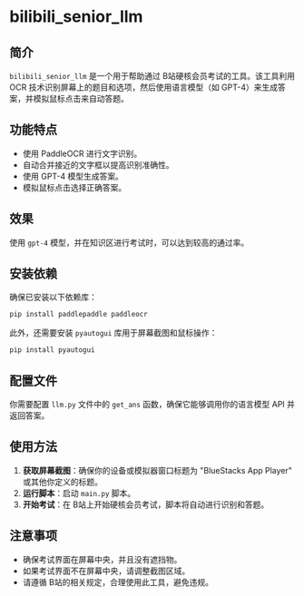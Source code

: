 # bilibili_senior_llm

## 简介

`bilibili_senior_llm` 是一个用于帮助通过 B站硬核会员考试的工具。该工具利用 OCR 技术识别屏幕上的题目和选项，然后使用语言模型（如 GPT-4）来生成答案，并模拟鼠标点击来自动答题。

## 功能特点

- 使用 PaddleOCR 进行文字识别。
- 自动合并接近的文字框以提高识别准确性。
- 使用 GPT-4 模型生成答案。
- 模拟鼠标点击选择正确答案。

## 效果

使用 `gpt-4` 模型，并在知识区进行考试时，可以达到较高的通过率。

## 安装依赖

确保已安装以下依赖库：

```bash
pip install paddlepaddle paddleocr
```

此外，还需要安装 `pyautogui` 库用于屏幕截图和鼠标操作：

```bash
pip install pyautogui
```

## 配置文件

你需要配置 `llm.py` 文件中的 `get_ans` 函数，确保它能够调用你的语言模型 API 并返回答案。

## 使用方法

1. **获取屏幕截图**：确保你的设备或模拟器窗口标题为 "BlueStacks App Player" 或其他你定义的标题。
2. **运行脚本**：启动 `main.py` 脚本。
3. **开始考试**：在 B站上开始硬核会员考试，脚本将自动进行识别和答题。

## 注意事项

- 确保考试界面在屏幕中央，并且没有遮挡物。
- 如果考试界面不在屏幕中央，请调整截图区域。
- 请遵循 B站的相关规定，合理使用此工具，避免违规。
